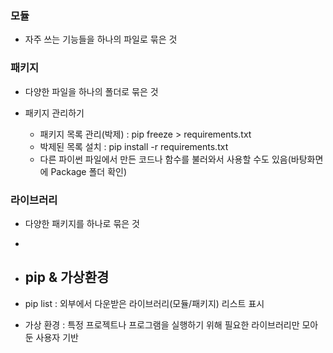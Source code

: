 ### 모듈
- 자주 쓰는 기능들을 하나의 파일로 묶은 것

### 패키지
- 다양한 파일을 하나의 폴더로 묶은 것

- 패키지 관리하기
  - 패키지 목록 관리(박제) : pip    freeze > requirements.txt
  - 박제된 목록 설치 : pip install -r requirements.txt
  - 다른 파이썬 파일에서 만든 코드나 함수를 불러와서 사용할 수도 있음(바탕화면에 Package 폴더 확인)

### 라이브러리
- 다양한 패키지를 하나로 묶은 것
- 
- ## pip & 가상환경

- pip list : 외부에서 다운받은 라이브러리(모듈/패키지) 리스트 표시
- 가상 환경 : 특정 프로젝트나 프로그램을 실행하기 위해 필요한 라이브러리만 모아둔 사용자 기반